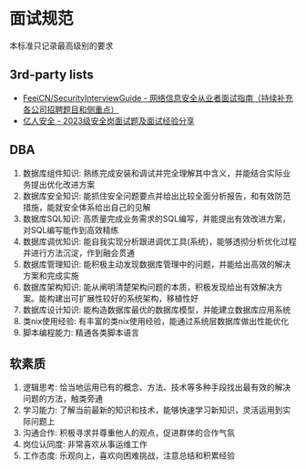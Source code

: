 # 面试规范

本标准只记录最高级别的要求

## 3rd-party lists

* [FeeiCN/SecurityInterviewGuide - 网络信息安全从业者面试指南（持续补充各公司招聘题目和侧重点）](https://github.com/FeeiCN/SecurityInterviewGuide)
* [亿人安全 - 2023级安全岗面试题及面试经验分享](https://mp.weixin.qq.com/s/LjC4q-bOvW0e1AXsjj8ecw)

## DBA

1. 数据库组件知识: 熟练完成安装和调试并完全理解其中含义，并能结合实际业务提出优化改进方案
2. 数据库安全知识: 能抓住安全问题要点并给出比较全面分析报告，和有效防范措施，能就安全体系给出自己的见解
3. 数据库SQL知识: 高质量完成业务需求的SQL编写，并能提出有效改进方案，对SQL编写能作到高效精练
4. 数据库调优知识: 能自我实现分析跟进调优工具(系统)，能够透彻分析优化过程并进行方法沉淀，作到融会贯通
5. 数据库管理知识: 能积极主动发现数据库管理中的问题，并能给出高效的解决方案和完成实施
6. 数据库架构知识: 能从阐明清楚架构问题的本质，积极发现给出有效解决方案。能构建出可扩展性较好的系统架构，移植性好
7. 数据库设计知识: 能构造数据库最优的数据库模型，并能建立数据库应用系统
8. 类nix使用经验: 有丰富的类nix使用经验，能通过系统层数据库做出性能优化
9. 脚本编程能力: 精通各类脚本语言

## 软素质

1. 逻辑思考: 恰当地运用已有的概念、方法、技术等多种手段找出最有效的解决问题的方法，触类旁通
2. 学习能力: 了解当前最新的知识和技术，能够快速学习新知识，灵活运用到实际问题上
3. 沟通合作: 积极寻求并尊重他人的观点，促进群体的合作气氛
4. 岗位认同度: 非常喜欢从事运维工作
5. 工作态度: 乐观向上，喜欢向困难挑战，注意总结和积累经验


